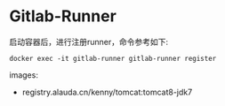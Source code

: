 # Gitlab-Runner

启动容器后，进行注册runner，命令参考如下:

```
docker exec -it gitlab-runner gitlab-runner register
```

images:

* registry.alauda.cn/kenny/tomcat:tomcat8-jdk7

